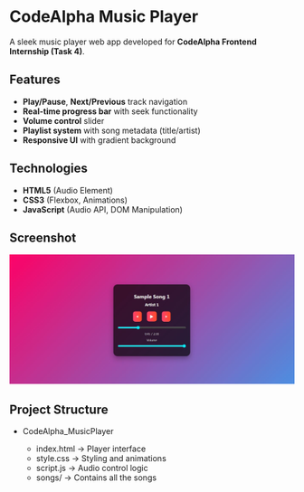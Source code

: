# CodeAlpha Music Player  

A sleek music player web app developed for **CodeAlpha Frontend Internship (Task 4)**.  

## Features  
- **Play/Pause**, **Next/Previous** track navigation  
- **Real-time progress bar** with seek functionality  
- **Volume control** slider  
- **Playlist system** with song metadata (title/artist)  
- **Responsive UI** with gradient background  

## Technologies  
- **HTML5** (Audio Element)  
- **CSS3** (Flexbox, Animations)  
- **JavaScript** (Audio API, DOM Manipulation)

## Screenshot  
![Music Player Demo](music_player.JPG) 

## Project Structure  

- CodeAlpha_MusicPlayer
  
  - index.html → Player interface 
  - style.css → Styling and animations  
  - script.js → Audio control logic  
  - songs/ → Contains all the songs
